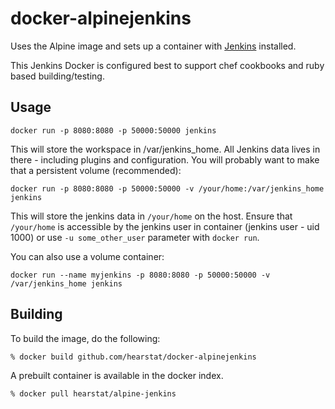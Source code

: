 docker-alpinejenkins
================

Uses the Alpine image and sets up a container with [Jenkins](http://jenkins-ci.org/) installed.

This Jenkins Docker is configured best to support chef cookbooks and ruby based building/testing.

## Usage

```
docker run -p 8080:8080 -p 50000:50000 jenkins
```

This will store the workspace in /var/jenkins_home. All Jenkins data lives in there - including plugins and configuration.
You will probably want to make that a persistent volume (recommended):

```
docker run -p 8080:8080 -p 50000:50000 -v /your/home:/var/jenkins_home jenkins
```

This will store the jenkins data in `/your/home` on the host.
Ensure that `/your/home` is accessible by the jenkins user in container (jenkins user - uid 1000) or use `-u some_other_user` parameter with `docker run`.


You can also use a volume container:

```
docker run --name myjenkins -p 8080:8080 -p 50000:50000 -v /var/jenkins_home jenkins
```

## Building

To build the image, do the following:

```
% docker build github.com/hearstat/docker-alpinejenkins
```

A prebuilt container is available in the docker index.

```
% docker pull hearstat/alpine-jenkins
```
